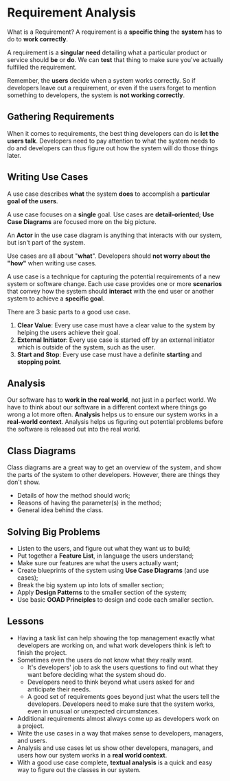 # Requirement Analysis

What is a Requirement?
A requirement is a **specific thing** the **system** has to do to **work correctly**.

A requirement is a **singular need** detailing what a particular product or service should **be** or **do**. We can **test** that thing to make sure you've actually fulfilled the requirement.

Remember, the **users** decide when a system works correctly. So if developers leave out a requirement, or even if the users forget to mention something to developers, the system is **not working correctly**.

## Gathering Requirements
When it comes to requirements, the best thing developers can do is **let the users talk**. Developers need to pay attention to what the system needs to do and developers can thus figure out how the system will do those things later.

## Writing Use Cases
A use case describes **what** the system **does** to accomplish a **particular goal of the users**.

A use case focuses on a **single** goal. Use cases are **detail-oriented**; **Use Case Diagrams** are focused more on the big picture.

An **Actor** in the use case diagram is anything that interacts with our system, but isn't part of the system.

Use cases are all about "**what**". Developers should **not worry about the "how"** when writing use cases.

A use case is a technique for capturing the potential requirements  of a new system or software change. Each use case provides one or more **scenarios** that convey how the system should **interact** with the end user or another system to achieve a **specific goal**.

There are 3 basic parts to a good use case.
 1. **Clear Value**: Every use case must have a clear value to the system by helping the users achieve their goal.
 2. **External Initiator**: Every use case is started off by an external initiator which is outside of the system, such as the user.
 3. **Start and Stop**: Every use case must have a definite **starting** and **stopping point**.

## Analysis
Our software has to **work in the real world**, not just in a perfect world. We have to think about our software in a different context where things go wrong a lot more often. **Analysis** helps us to ensure our system works in a **real-world context**. Analysis helps us figuring out potential problems before the software is released out into the real world.

## Class Diagrams
Class diagrams are a great way to get an overview of the system, and show the parts of the system to other developers. However, there are things they don't show.
 - Details of how the method should work;
 - Reasons of having the parameter(s) in the method;
 - General idea behind the class.
 
## Solving Big Problems
 - Listen to the users, and figure out what they want us to build;
 - Put together a **Feature List**, in language the users understand;
 - Make sure our features are what the users actually want;
 - Create blueprints of the system using **Use Case Diagrams** (and use cases);
 - Break the big system up into lots of smaller section;
 - Apply **Design Patterns** to the smaller section of the system;
 - Use basic **OOAD Principles** to design and code each smaller section.

## Lessons
 - Having a task list can help showing the top management exactly what developers are working on, and what work developers think is left to finish the project.
 - Sometimes even the users do not know what they really want.
   - It's developers' job to ask the users questions to find out what they want before deciding what the system shoud do.
   - Developers need to think beyond what users asked for and anticipate their needs.
   - A good set of requirements goes beyond just what the users tell the developers. Developers need to make sure that the system works, even in unusual or unexpected circumstances.
 - Additional requirements almost always come up as developers work on a project.
 - Write the use cases in a way that makes sense to developers, managers, and users.
 - Analysis and use cases let us show other developers, managers, and users how our system works in a **real world context**.
 - With a good use case complete, **textual analysis** is a quick and easy way to figure out the classes in our system.

